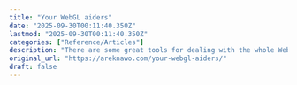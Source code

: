 ```yaml
---
title: "Your WebGL aiders"
date: "2025-09-30T00:11:40.350Z"
lastmod: "2025-09-30T00:11:40.350Z"
categories: ["Reference/Articles"]
description: "There are some great tools for dealing with the whole WebGL API, let's see which ones are worth a look"
original_url: "https://areknawo.com/your-webgl-aiders/"
draft: false
---
```

